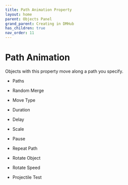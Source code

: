 ```yaml
---
title: Path Animation Property
layout: home
parent: Objects Panel
grand_parent: Creating in DMHub
has_children: true
nav_order: 11
---
```


# Path Animation

Objects with this property move along a path you specify.

-   Paths

-   Random Merge

-   Move Type

-   Duration

-   Delay

-   Scale

-   Pause

-   Repeat Path

-   Rotate Object

-   Rotate Speed

-   Projectile Test